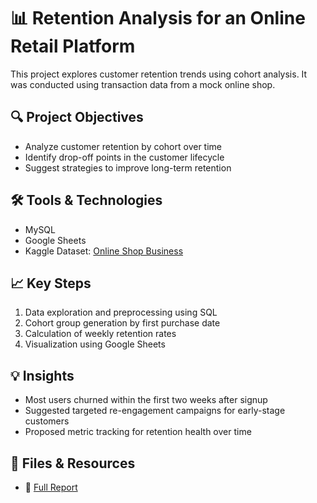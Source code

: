 # 📊 Retention Analysis for an Online Retail Platform

This project explores customer retention trends using cohort analysis. It was conducted using transaction data from a mock online shop.

## 🔍 Project Objectives

- Analyze customer retention by cohort over time
- Identify drop-off points in the customer lifecycle
- Suggest strategies to improve long-term retention

## 🛠 Tools & Technologies

- MySQL
- Google Sheets
- Kaggle Dataset: [Online Shop Business](https://www.kaggle.com/datasets/gabrielramos87/an-online-shop-business)

## 📈 Key Steps

1. Data exploration and preprocessing using SQL
2. Cohort group generation by first purchase date
3. Calculation of weekly retention rates
4. Visualization using Google Sheets

## 💡 Insights

- Most users churned within the first two weeks after signup
- Suggested targeted re-engagement campaigns for early-stage customers
- Proposed metric tracking for retention health over time

## 🔗 Files & Resources

- 📎 [Full Report](https://github.com/videpurple/DA_portfolio/blob/main/Retention%20Analysis/Report/retention_analysis_report.md)

